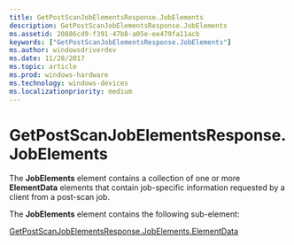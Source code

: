 ```yaml
---
title: GetPostScanJobElementsResponse.JobElements
description: GetPostScanJobElementsResponse.JobElements
ms.assetid: 20886cd9-f391-47b8-a05e-ee479fa11acb
keywords: ["GetPostScanJobElementsResponse.JobElements"]
ms.author: windowsdriverdev
ms.date: 11/28/2017
ms.topic: article
ms.prod: windows-hardware
ms.technology: windows-devices
ms.localizationpriority: medium
---
```


# GetPostScanJobElementsResponse.JobElements


The **JobElements** element contains a collection of one or more **ElementData** elements that contain job-specific information requested by a client from a post-scan job.

The **JobElements** element contains the following sub-element:

[GetPostScanJobElementsResponse.JobElements.ElementData](getpostscanjobelementsresponse-jobelements-elementdata.md)

 

 





